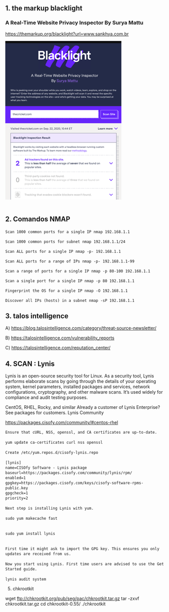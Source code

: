 ## 1. the markup blacklight 
### A Real-Time Website Privacy Inspector By Surya Mattu

  https://themarkup.org/blacklight?url=www.sankhya.com.br

<div>
  <span align="center">
  <img alt="logo-ls" title="logo-ls" src="https://github.com/lourranio/tools/blob/6c957a573321735e90217283143f74edce312a7d/img/themarkup-blacklight.png">
    </span>
</div><br>


## 2. Comandos NMAP

```Scan 1000 common ports for a single IP nmap 192.168.1.1```
  
```Scan 1000 common ports for subnet nmap 192.168.1.1/24```
  
```Scan ALL ports for a single IP nmap -p- 192.168.1.1```
  
```Scan ALL ports for a range of IPs nmap -p- 192.168.1.1-99```
  
```Scan a range of ports for a single IP nmap -p 80-100 192.168.1.1```
  
```Scan a single port for a single IP nmap -p 80 192.168.1.1```
  
```Fingerprint the OS for a single IP nmap -O 192.168.1.1```
  
```Discover all IPs (hosts) in a subnet nmap -sP 192.168.1.1```


## 3. talos intelligence

  A) https://blog.talosintelligence.com/category/threat-source-newsletter/
  
  B) https://talosintelligence.com/vulnerability_reports
  
  C) https://talosintelligence.com/reputation_center/


## 4. SCAN : Lynis

Lynis is an open-source security tool for Linux. As a security tool, Lynis performs elaborate scans by going through the details of your operating system, kernel parameters, installed packages and services, network configurations, cryptography, and other malware scans. It’s used widely for compliance and audit testing purposes.

CentOS, RHEL, Rocky, and similar
Already a customer of Lynis Enterprise? See packages for customers.
Lynis Community

https://packages.cisofy.com/community/#centos-rhel

    Ensure that cURL, NSS, openssl, and CA certificates are up-to-date.

    yum update ca-certificates curl nss openssl

    Create /etc/yum.repos.d/cisofy-lynis.repo

    [lynis]
    name=CISOfy Software - Lynis package
    baseurl=https://packages.cisofy.com/community/lynis/rpm/
    enabled=1
    gpgkey=https://packages.cisofy.com/keys/cisofy-software-rpms-public.key
    gpgcheck=1
    priority=2

    Next step is installing Lynis with yum.

    sudo yum makecache fast


    sudo yum install lynis


    First time it might ask to import the GPG key. This ensures you only updates are received from us.

    Now you start using Lynis. First time users are advised to use the Get Started guide.

    lynis audit system



5.  chkrootkit

 wget ftp://chkrootkit.org/pub/seg/pac/chkrootkit.tar.gz
 tar -zxvf chkrootkit.tar.gz
 cd chkrootkit-0.55/
 ./chkrootkit
 

